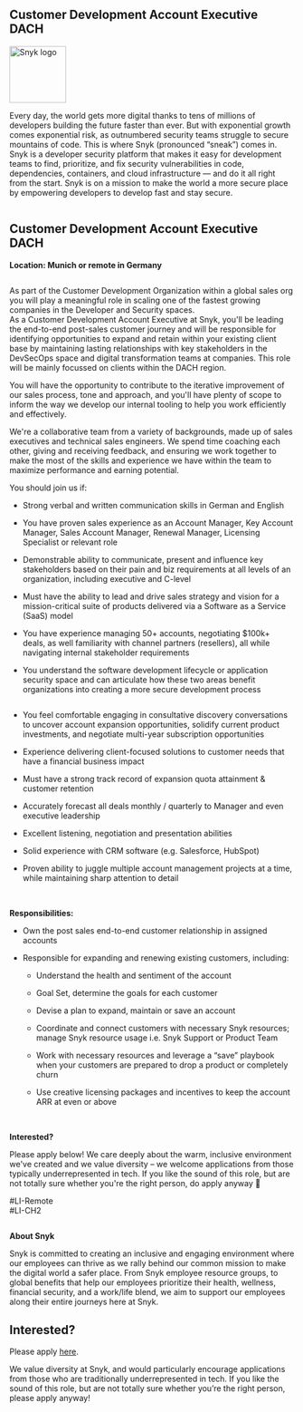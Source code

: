 Customer Development Account Executive DACH
---

<img src="https://res.cloudinary.com/snyk/image/upload/v1537345894/press-kit/brand/logo-black.png" width="100" alt="Snyk logo" />

<div class="content-intro"><p><span style="font-weight: 400;">Every day, the world gets more digital thanks to tens of millions of developers building the future faster than ever. But with exponential growth comes exponential risk, as outnumbered security teams struggle to secure mountains of code. This is where Snyk (pronounced “sneak”) comes in. Snyk is a developer security platform that makes it easy for development teams to find, prioritize, and fix security vulnerabilities in code, dependencies, containers, and cloud infrastructure — and do it all right from the start. Snyk is on a mission to make the world a more secure place by empowering developers to develop fast and stay secure.</span></p></div><div class="page">
<div class="section">
<div class="layoutArea">
<div class="column">
<div class="page">
<div class="section">
<div class="layoutArea">
<div class="column">
<h2><strong>Customer Development Account Executive DACH</strong></h2>
<p><strong>Location: Munich or remote in Germany</strong></p>
</div>
</div>
</div>
</div>
<p>As part of the Customer Development Organization within a global sales org you will play a meaningful role in scaling one of the fastest growing companies in the Developer and Security spaces. <br>As a Customer Development Account Executive at Snyk, you'll be leading the end-to-end post-sales customer journey and will be responsible for identifying opportunities to expand and retain within your existing client base by maintaining lasting relationships with key stakeholders in the DevSecOps space and digital transformation teams at companies. This role will be mainly focussed on clients within the DACH region.</p>
<p>You will have the opportunity to contribute to the iterative improvement of our sales process, tone and approach, and you'll have plenty of scope to inform the way we develop our internal tooling to help you work efficiently and effectively.</p>
<p>We're a collaborative team from a variety of backgrounds, made up of sales executives and technical sales engineers. We spend time coaching each other, giving and receiving feedback, and ensuring we work together to make the most of the skills and experience we have within the team to maximize performance and earning potential.</p>
<p>You should join us if:</p>
<ul>
<li>Strong verbal and written communication skills in German and English&nbsp;</li>
</ul>
<ul>
<li>You have proven sales experience as an Account Manager, Key Account Manager, Sales Account Manager, Renewal Manager, Licensing Specialist or relevant role</li>
<li>
<p>Demonstrable ability to communicate, present and influence key stakeholders based on their pain and biz requirements at all levels of an organization, including executive and C-level</p>
</li>
<li>
<p>Must have the ability to lead and drive sales strategy and vision for a mission-critical suite of products delivered via a Software as a Service (SaaS) model</p>
</li>
<li>
<p>You have experience managing 50+ accounts, negotiating $100k+ deals, as well familiarity with channel partners (resellers), all while navigating internal stakeholder requirements</p>
</li>
<li>
<p>You understand the software development lifecycle or application security space and can articulate how these two areas benefit organizations into creating a more secure development process</p>
</li>
</ul>
</div>
</div>
</div>
</div>
<div class="page">
<div class="section">
<div class="layoutArea">
<div class="column">
<ul>
<li>
<p>You feel comfortable engaging in consultative discovery conversations to uncover account expansion opportunities, solidify current product investments, and negotiate multi-year subscription opportunities</p>
</li>
<li>
<p>Experience delivering client-focused solutions to customer needs that have a financial business impact</p>
</li>
<li>
<p>Must have a strong track record of expansion quota attainment &amp; customer retention</p>
</li>
<li>
<p>Accurately forecast all deals monthly / quarterly to Manager and even executive leadership</p>
</li>
<li>
<p>Excellent listening, negotiation and presentation abilities</p>
</li>
<li>
<p>Solid experience with CRM software (e.g. Salesforce, HubSpot)</p>
</li>
<li>
<p>Proven ability to juggle multiple account management projects at a time, while maintaining sharp attention to detail</p>
</li>
</ul>
<p>&nbsp;</p>
<p><strong>Responsibilities:</strong></p>
<ul>
<li>
<p>Own the post sales end-to-end customer relationship in assigned accounts</p>
</li>
<li>
<p>Responsible for expanding and renewing existing customers, including:</p>
<ul>
<li>
<p>Understand the health and sentiment of the account</p>
</li>
<li>
<p>Goal Set, determine the goals for each customer</p>
</li>
<li>
<p>Devise a plan to expand, maintain or save an account</p>
</li>
<li>
<p>Coordinate and connect customers with necessary Snyk resources; manage Snyk resource usage i.e. Snyk Support or Product Team</p>
</li>
<li>
<p>Work with necessary resources and leverage a “save” playbook when your customers are prepared to drop a product or completely churn</p>
</li>
<li>
<p>Use creative licensing packages and incentives to keep the account ARR at even or above</p>
</li>
</ul>
</li>
</ul>
<p>&nbsp;</p>
<p><strong>Interested?&nbsp;</strong></p>
<p>Please apply below! We care deeply about the warm, inclusive environment we've created and we value diversity – we welcome applications from those typically underrepresented in tech. If you like the sound of this role, but are not totally sure whether you're the right person, do apply anyway 🙂&nbsp;</p>
<p>#LI-Remote<br>#LI-CH2</p>
</div>
</div>
</div>
</div><div class="content-conclusion"><p><strong>About Snyk</strong></p>
<p><strong><span style="font-weight: 400;">Snyk is committed to creating an inclusive and engaging environment where our employees can thrive as we rally behind our common mission to make the digital world a safer place. From Snyk employee resource groups, to global benefits that help our employees prioritize their health, wellness, financial security, and a work/life blend, we aim to support our employees along their entire journeys here at Snyk. </span></strong></p></div>

Interested?
---

Please apply [here](https://boards.greenhouse.io/snyk/jobs/6366773002#app).

We value diversity at Snyk, and would particularly encourage applications from those who are traditionally underrepresented in tech.
If you like the sound of this role, but are not totally sure whether you’re the right person, please apply anyway!
